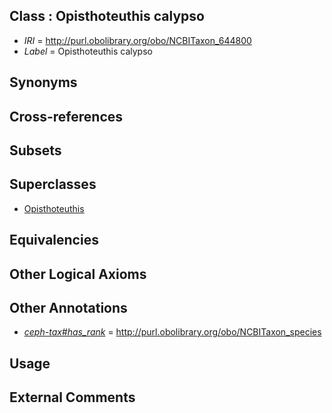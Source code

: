 
## Class : Opisthoteuthis calypso

 * *IRI* = http://purl.obolibrary.org/obo/NCBITaxon_644800
 * *Label* = Opisthoteuthis calypso

## Synonyms


## Cross-references


## Subsets


## Superclasses

 * [Opisthoteuthis](../../NCBITaxon/59/NCBITaxon_102659.md)

## Equivalencies


## Other Logical Axioms


## Other Annotations

 * *[ceph-tax#has_rank](../../ceph-tax#has/nk/ceph-tax#has_rank.md)* = http://purl.obolibrary.org/obo/NCBITaxon_species

## Usage


## External Comments

